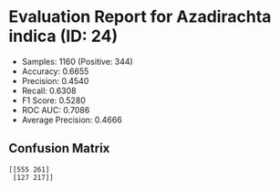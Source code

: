 # Evaluation Report for Azadirachta indica (ID: 24)
- Samples: 1160 (Positive: 344)
- Accuracy: 0.6655
- Precision: 0.4540
- Recall: 0.6308
- F1 Score: 0.5280
- ROC AUC: 0.7086
- Average Precision: 0.4666

## Confusion Matrix
```
[[555 261]
 [127 217]]
```